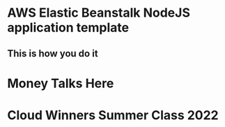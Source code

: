 # AWS Elastic Beanstalk NodeJS application template
##  This is how you do it 
# Money Talks Here
# Cloud Winners Summer Class 2022
